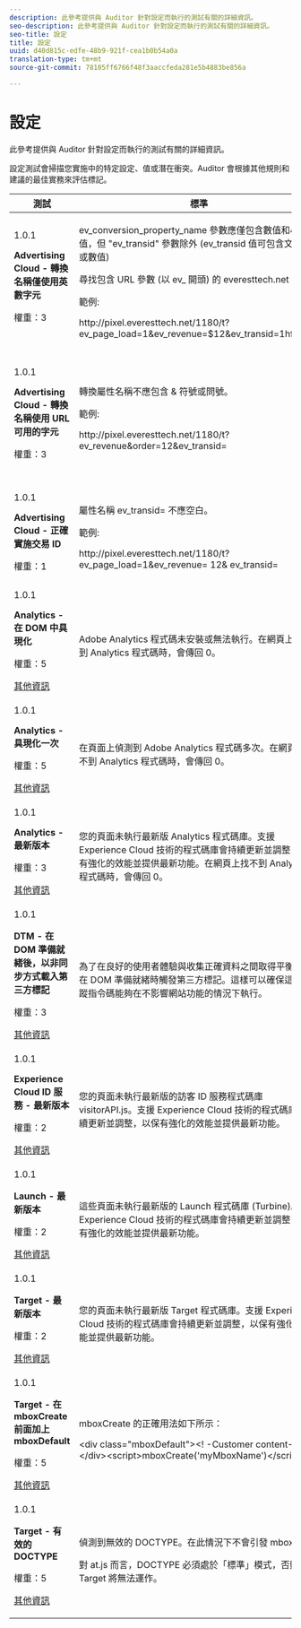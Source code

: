```yaml
---
description: 此參考提供與 Auditor 針對設定而執行的測試有關的詳細資訊。
seo-description: 此參考提供與 Auditor 針對設定而執行的測試有關的詳細資訊。
seo-title: 設定
title: 設定
uuid: d40d815c-edfe-48b9-921f-cea1b0b54a0a
translation-type: tm+mt
source-git-commit: 78105ff6766f48f3aaccfeda281e5b4883be856a

---
```



# 設定

此參考提供與 Auditor 針對設定而執行的測試有關的詳細資訊。

設定測試會掃描您實施中的特定設定、值或潛在衝突。Auditor 會根據其他規則和建議的最佳實務來評估標記。

<table id="table_A8A1FC360482447185C8460A18426638"> 
 <thead> 
  <tr> 
   <th colname="col1" class="entry"> 測試 </th> 
   <th colname="col2" class="entry"> 標準 </th> 
   <th colname="col3" class="entry"> 建議 </th> 
  </tr>
 </thead>
 <tbody> 
  <tr> 
   <td colname="col1"> 
    <draft-comment>
      1.0.1 
    </draft-comment> <p><b>Advertising Cloud - 轉換名稱僅使用英數字元</b> </p> <p>權重：3 </p> </td> 
   <td colname="col2"> <p><span class="codeph">ev_conversion_property_name</span> 參數應僅包含數值和小數值，但 "<span class="codeph">ev_transid</span>" 參數除外 (<span class="codeph">ev_transid</span> 值可包含文字值或數值) </p> <p>尋找包含 URL 參數 (以 <span class="codeph">ev_</span> 開頭) 的 <span class="codeph">everesttech.net</span> 像素。 </p> <p>範例: </p> <p><span class="codeph"> http://pixel.everesttech.net/1180/t?ev_page_load=1&amp;ev_revenue=$12&amp;ev_transid=1hf74i47 </span> </p> </td> 
   <td colname="col3"> <p> 確定您的交易屬性參數只包含數值和小數值。 </p> <p> <p>警告：任何其他值類型都可能導致資料遺失。 </p> </p> </td> 
  </tr> 
  <tr> 
   <td colname="col1"> 
    <draft-comment>
      1.0.1 
    </draft-comment> <p><b>Advertising Cloud - 轉換名稱使用 URL 可用的字元</b> </p> <p>權重：3 </p> </td> 
   <td colname="col2"> <p> 轉換屬性名稱不應包含 &amp; 符號或問號。 </p> <p> 範例: </p> <p><span class="codeph"> http://pixel.everesttech.net/1180/t?ev_revenue&amp;order=12&amp;ev_transid=</span> </p> </td> 
   <td colname="col3"> <p>確定交易屬性參數未包含非編碼的 &amp; 符號或問號。這些符號會中斷 URL 格式。 </p> <p> <p>警告：包含非編碼 &amp; 符號或問號的屬性參數 (例如：<span class="codeph">ev_formComplete?=1</span> 或 <span class="codeph">ev_formComplete&amp;Submit=1</span>) 可能會導致資料遺失。 </p> </p> </td> 
  </tr> 
  <tr> 
   <td colname="col1"> 
    <draft-comment>
      1.0.1 
    </draft-comment> <p><b>Advertising Cloud - 正確實施交易 ID</b> </p> <p>權重：1 </p> </td> 
   <td colname="col2"> <p> 屬性名稱 <span class="codeph">ev_transid=</span> 不應空白。 </p> <p>範例: </p> <p> <span class="codeph"> http://pixel.everesttech.net/1180/t?ev_page_load=1&amp;ev_revenue= 12&amp; ev_transid=</span> </p> </td> 
   <td colname="col3"> <p>屬性名稱 <span class="codeph">ev_transid=</span> 不應保留為空白 (<span class="codeph">ev_transid=</span>)。若將其保留為空白，交易資料可能會遺失。將值指派給 <span class="codeph">ev_transid=</span>，或從像素中移除參數。 </p> </td> 
  </tr> 
  <tr> 
   <td colname="col1"> 
    <draft-comment>
      1.0.1 
    </draft-comment> <p><b>Analytics - 在 DOM 中具現化</b> </p> <p>權重：5 </p> <p><a href="https://docs.adobe.com/content/help/zh-Hant/analytics/implementation/home.html" format="html" scope="external"> 其他資訊</a> </p> </td> 
   <td colname="col2"> <p> Adobe Analytics 程式碼未安裝或無法執行。在網頁上找不到 Analytics 程式碼時，會傳回 0。 </p> </td> 
   <td colname="col3"> <p>確認已在頁面上實施 Analytics 標記，且後續指令碼活動不會加以封鎖。 </p> </td> 
  </tr> 
  <tr> 
   <td colname="col1"> 
    <draft-comment>
      1.0.1 
    </draft-comment> <p><b>Analytics - 具現化一次</b> </p> <p>權重：5 </p> <p><a href="https://docs.adobe.com/content/help/zh-Hant/analytics/implementation/home.html" format="https" scope="external"> 其他資訊</a> </p> </td> 
   <td colname="col2"> <p> 在頁面上偵測到 Adobe Analytics 程式碼多次。在網頁上找不到 Analytics 程式碼時，會傳回 0。 </p> </td> 
   <td colname="col3"> <p>確定頁面上只有一個 Analytics 標記。 </p> </td> 
  </tr> 
  <tr> 
   <td colname="col1"> 
    <draft-comment>
      1.0.1 
    </draft-comment> <p><b>Analytics - 最新版本</b> </p> <p>權重：3 </p> <p><a href="https://docs.adobe.com/content/help/zh-Hant/analytics/implementation/appmeasurement-updates.html" format="https" scope="external"> 其他資訊</a> </p> </td> 
   <td colname="col2"> <p> 您的頁面未執行最新版 Analytics 程式碼庫。支援 Experience Cloud 技術的程式碼庫會持續更新並調整，以保有強化的效能並提供最新功能。在網頁上找不到 Analytics 程式碼時，會傳回 0。 </p> </td> 
   <td colname="col3"> <p>安裝最新版的 Analytics 程式庫。 </p> </td> 
  </tr> 
  <tr> 
   <td colname="col1"> 
    <draft-comment>
      1.0.1 
    </draft-comment> <p><b>DTM - 在 DOM 準備就緒後，以非同步方式載入第三方標記</b> </p> <p>權重：3 </p> <p><a href="https://docs.adobe.com/content/help/zh-Hant/dtm/using/resources/load-order.html" format="html" scope="external"> 其他資訊</a> </p> </td> 
   <td colname="col2"> <p>為了在良好的使用者體驗與收集正確資料之間取得平衡，應在 DOM 準備就緒時觸發第三方標記。這樣可以確保這些追蹤指令碼能夠在不影響網站功能的情況下執行。 </p> </td> 
   <td colname="col3"> <p>調整所有執行第三方像素的規則，使其在 DOM 就緒時引發，以解決此問題。 </p> </td> 
  </tr> 
  <tr> 
   <td colname="col1"> 
    <draft-comment>
      1.0.1 
    </draft-comment> <p><b>Experience Cloud ID 服務 - 最新版本</b> </p> <p>權重：2 </p> <p><a href="https://docs.adobe.com/content/help/zh-Hant/dtm/using/tools/macid.html" format="html" scope="external"> 其他資訊</a> </p> </td> 
   <td colname="col2"> <p> 您的頁面未執行最新版的訪客 ID 服務程式碼庫 <span class="codeph">visitorAPI.js</span>。支援 Experience Cloud 技術的程式碼庫會持續更新並調整，以保有強化的效能並提供最新功能。 </p> </td> 
   <td colname="col3"> <p>安裝最新版的訪客 ID 服務程式庫。 </p> </td> 
  </tr> 
  <tr> 
   <td colname="col1"> 
    <draft-comment>
      1.0.1 
    </draft-comment> <p><b>Launch - 最新版本</b> </p> <p>權重：2 </p> <p><a href="https://adobe.com/go/launch_help_get_started" format="https" scope="external"> 其他資訊</a> </p> </td> 
   <td colname="col2"> <p>這些頁面未執行最新版的 Launch 程式碼庫 (Turbine)。支援 Experience Cloud 技術的程式碼庫會持續更新並調整，以保有強化的效能並提供最新功能。 </p> </td> 
   <td colname="col3"> <p> 重建 Launch 程式庫並加以發佈，以更新 Launch 程式庫。 </p> </td> 
  </tr> 
  <tr> 
   <td colname="col1"> 
    <draft-comment>
      1.0.1 
    </draft-comment> <p><b>Target - 最新版本</b> </p> <p>權重：2 </p> <p><a href="https://docs.adobe.com/content/help/en/dtm/implementing/target/update-target-tool.html" format="html" scope="external"> 其他資訊</a> </p> </td> 
   <td colname="col2"> <p> 您的頁面未執行最新版 Target 程式碼庫。支援 Experience Cloud 技術的程式碼庫會持續更新並調整，以保有強化的效能並提供最新功能。 </p> </td> 
   <td colname="col3"> <p>安裝最新版的 Target 程式庫。 </p> </td> 
  </tr> 
  <tr> 
   <td colname="col1"> 
    <draft-comment>
      1.0.1 
    </draft-comment> <p><b>Target - 在 mboxCreate 前面加上 mboxDefault</b> </p> <p>權重：5 </p> <p><a href="https://docs.adobe.com/content/help/en/target/using/implement-target/client-side/mbox-implement/mbox-download.html" format="html" scope="external"> 其他資訊</a> </p> </td> 
   <td colname="col2"> <p><span class="codeph">mboxCreate</span> 的正確用法如下所示： </p> <p> <span class="codeph">&lt;div class="mboxDefault"&gt;&lt;! -Customer content--&gt;&lt;/div&gt;&lt;script&gt;mboxCreate('myMboxName')&lt;/script&gt;</span> </p> </td> 
   <td colname="col3"> <p>在叫用 <span class="codeph">mboxCreate()</span> 之前，請務必先加上 <span class="codeph">&lt;div class="mboxDefault"&gt;&lt;/div&gt;</span> 標記。at.js 不會為您加上此標記。 </p> </td> 
  </tr> 
  <tr> 
   <td colname="col1"> 
    <draft-comment>
      1.0.1 
    </draft-comment> <p><b>Target - 有效的 DOCTYPE</b> </p> <p>權重：5 </p> <p><a href="https://docs.adobe.com/help/en/target/using/implement-target/client-side/faq-at-js/target-atjs-faq.html#what-html-doctype-does-atjs-require" format="html" scope="external"> 其他資訊</a> </p> </td> 
   <td colname="col2"> <p> 偵測到無效的 DOCTYPE。在此情況下不會引發 mbox。 </p> <p>對 at.js 而言，DOCTYPE 必須處於「標準」模式，否則 Target 將無法運作。 </p> </td> 
   <td colname="col3"> <p>更新頁面上的 DOCTYPE。 </p> </td> 
  </tr> 
 </tbody> 
</table>

